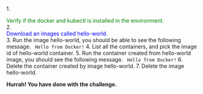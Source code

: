 1.<div style="color:green"> Verify if the docker and kubectl is installed in the environment.</div>
2.<div style="color:blue"> Download an images called hello-world.</div>
3. Run the image hello-world, you should be able to see the following message.
` Hello from Docker!`
4. List all the containers, and pick the image id of hello-world container.
5. Run the container created from hello-world image, you should see the following message.
` Hello from Docker!`
6. Delete the container created by image hello-world.
7. Delete the image hello-world.

<B>Hurrah! You have done with the challenge.</B>